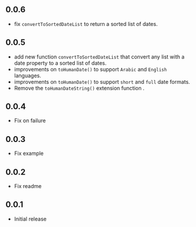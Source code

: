 ## 0.0.6

- fix `convertToSortedDateList` to return a sorted list of dates.

## 0.0.5

- add new function `convertToSortedDateList` that convert any list with a date property to a sorted list of dates.
- improvements on `toHumanDate()` to support `Arabic` and `English` languages.
- improvements on `toHumanDate()` to support `short` and `full` date formats.
- Remove the `toHumanDateString()` extension function .

## 0.0.4

- Fix on failure

## 0.0.3

- Fix example

## 0.0.2

- Fix readme

## 0.0.1

- Initial release
